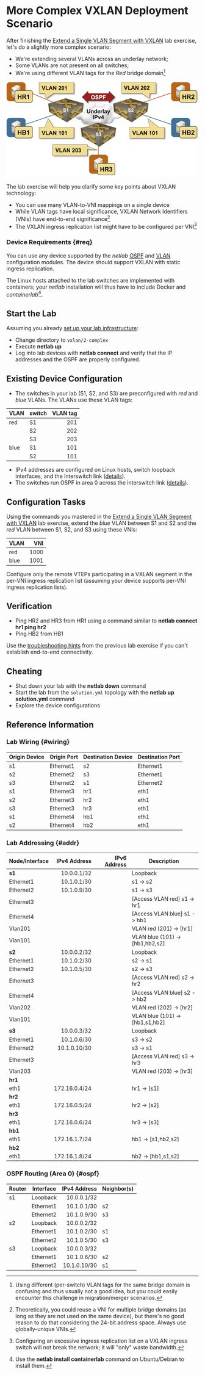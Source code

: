 # More Complex VXLAN Deployment Scenario

After finishing the [Extend a Single VLAN Segment with VXLAN](1-single.md) lab exercise, let's do a slightly more complex scenario:

* We're extending several VLANs across an underlay network;
* Some VLANs are not present on all switches;
* We're using different VLAN tags for the *Red* bridge domain[^VTBD]

![Lab topology](topology-complex.png)

[^VTBD]: Using different (per-switch) VLAN tags for the same bridge domain is confusing and thus usually not a good idea, but you could easily encounter this challenge in migration/merger scenarios.

The lab exercise will help you clarify some key points about VXLAN technology:

* You can use many VLAN-to-VNI mappings on a single device
* While VLAN tags have local significance, VXLAN Network Identifiers (VNIs) have end-to-end significance[^REUSE]
* The VXLAN ingress replication list might have to be configured per VNI[^IRV]

[^REUSE]: Theoretically, you could reuse a VNI for multiple bridge domains (as long as they are not used on the same device), but there's no good reason to do that considering the 24-bit address space. Always use globally-unique VNIs.

[^IRV]: Configuring an excessive ingress replication list on a VXLAN ingress switch will not break the network; it will "only" waste bandwidth.

### Device Requirements {#req}

You can use any device supported by the _netlab_ [OSPF](https://netlab.tools/module/ospf/#platform-support) and [VLAN](https://netlab.tools/module/vlan/#platform-support) configuration modules. The device should support VXLAN with static ingress replication.

The Linux hosts attached to the lab switches are implemented with containers; your _netlab_ installation will thus have to include Docker and *containerlab*[^UBI].

[^UBI]: Use the **netlab install containerlab** command on Ubuntu/Debian to install them.

## Start the Lab

Assuming you already [set up your lab infrastructure](../1-setup.md):

* Change directory to `vxlan/2-complex`
* Execute **netlab up**
* Log into lab devices with **netlab connect** and verify that the IP addresses and the OSPF are properly configured.

## Existing Device Configuration

* The switches in your lab (S1, S2, and S3) are preconfigured with *red* and *blue* VLANs. The VLANs use these VLAN tags:

| VLAN | switch | VLAN tag |
|------|--------|---------:|
| red  | S1     | 201      |
|      | S2     | 202      |
|      | S3     | 203      |
| blue | S1     | 101      |
|      | S2     | 101      |

* IPv4 addresses are configured on Linux hosts, switch loopback interfaces, and the interswitch link ([details](#addr)).
* The switches run OSPF in area 0 across the interswitch link ([details](#ospf)).

## Configuration Tasks

Using the commands you mastered in the [Extend a Single VLAN Segment with VXLAN](1-single.md) lab exercise, extend the *blue*  VLAN between S1 and S2 and the *red* VLAN between S1, S2, and S3 using these VNIs:

| VLAN | VNI  |
|------|-----:|
| red  | 1000 |
| blue | 1001 |

Configure only the remote VTEPs participating in a VXLAN segment in the per-VNI ingress replication list (assuming your device supports per-VNI ingress replication lists).

## Verification

* Ping HR2 and HR3 from HR1 using a command similar to **netlab connect hr1 ping hr2**
* Ping HB2 from HB1

Use the [troubleshooting hints](1-single.md#tshoot) from the previous lab exercise if you can't establish end-to-end connectivity.

## Cheating

* Shut down your lab with the **netlab down** command
* Start the lab from the `solution.yml` topology with the **netlab up solution.yml** command
* Explore the device configurations

## Reference Information

### Lab Wiring {#wiring}

| Origin Device | Origin Port | Destination Device | Destination Port |
|---------------|-------------|--------------------|------------------|
| s1 | Ethernet1 | s2 | Ethernet1 |
| s2 | Ethernet2 | s3 | Ethernet1 |
| s3 | Ethernet2 | s1 | Ethernet2 |
| s1 | Ethernet3 | hr1 | eth1 |
| s2 | Ethernet3 | hr2 | eth1 |
| s3 | Ethernet3 | hr3 | eth1 |
| s1 | Ethernet4 | hb1 | eth1 |
| s2 | Ethernet4 | hb2 | eth1 |

### Lab Addressing {#addr}

| Node/Interface | IPv4 Address | IPv6 Address | Description |
|----------------|-------------:|-------------:|-------------|
| **s1** |  10.0.0.1/32 |  | Loopback |
| Ethernet1 | 10.1.0.1/30 |  | s1 -> s2 |
| Ethernet2 | 10.1.0.9/30 |  | s1 -> s3 |
| Ethernet3 |  |  | [Access VLAN red] s1 -> hr1 |
| Ethernet4 |  |  | [Access VLAN blue] s1 -> hb1 |
| Vlan201 |  |  | VLAN red (201) -> [hr1] |
| Vlan101 |  |  | VLAN blue (101) -> [hb1,hb2,s2] |
| **s2** |  10.0.0.2/32 |  | Loopback |
| Ethernet1 | 10.1.0.2/30 |  | s2 -> s1 |
| Ethernet2 | 10.1.0.5/30 |  | s2 -> s3 |
| Ethernet3 |  |  | [Access VLAN red] s2 -> hr2 |
| Ethernet4 |  |  | [Access VLAN blue] s2 -> hb2 |
| Vlan202 |  |  | VLAN red (202) -> [hr2] |
| Vlan101 |  |  | VLAN blue (101) -> [hb1,s1,hb2] |
| **s3** |  10.0.0.3/32 |  | Loopback |
| Ethernet1 | 10.1.0.6/30 |  | s3 -> s2 |
| Ethernet2 | 10.1.0.10/30 |  | s3 -> s1 |
| Ethernet3 |  |  | [Access VLAN red] s3 -> hr3 |
| Vlan203 |  |  | VLAN red (203) -> [hr3] |
| **hr1** |
| eth1 | 172.16.0.4/24 |  | hr1 -> [s1] |
| **hr2** |
| eth1 | 172.16.0.5/24 |  | hr2 -> [s2] |
| **hr3** |
| eth1 | 172.16.0.6/24 |  | hr3 -> [s3] |
| **hb1** |
| eth1 | 172.16.1.7/24 |  | hb1 -> [s1,hb2,s2] |
| **hb2** |
| eth1 | 172.16.1.8/24 |  | hb2 -> [hb1,s1,s2] |

### OSPF Routing (Area 0) {#ospf}

| Router | Interface | IPv4 Address | Neighbor(s) |
|--------|-----------|-------------:|-------------|
| s1 | Loopback | 10.0.0.1/32 | |
|  | Ethernet1 | 10.1.0.1/30 | s2 |
|  | Ethernet2 | 10.1.0.9/30 | s3 |
| s2 | Loopback | 10.0.0.2/32 | |
|  | Ethernet1 | 10.1.0.2/30 | s1 |
|  | Ethernet2 | 10.1.0.5/30 | s3 |
| s3 | Loopback | 10.0.0.3/32 | |
|  | Ethernet1 | 10.1.0.6/30 | s2 |
|  | Ethernet2 | 10.1.0.10/30 | s1 |
